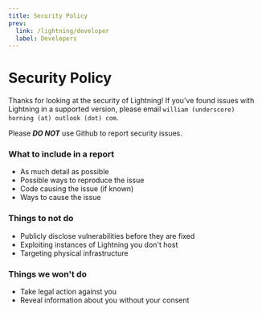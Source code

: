 ```yaml
---
title: Security Policy
prev:
  link: /lightning/developer
  label: Developers
---
```


# Security Policy

Thanks for looking at the security of Lightning! If you've found issues with
Lightning in a supported version, please email
`william (underscore) horning (at) outlook (dot) com`.

Please _**DO NOT**_ use
Github to report security issues.

### What to include in a report

- As much detail as possible
- Possible ways to reproduce the issue
- Code causing the issue (if known)
- Ways to cause the issue

### Things to not do

- Publicly disclose vulnerabilities before they are fixed
- Exploiting instances of Lightning you don't host
- Targeting physical infrastructure

### Things we won't do

- Take legal action against you
- Reveal information about you without your consent
